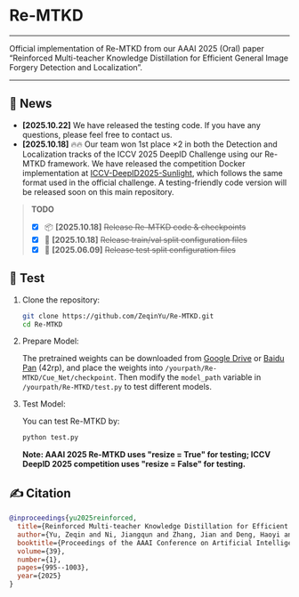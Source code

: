 # Re-MTKD

---

Official implementation of Re-MTKD from our AAAI 2025 (Oral) paper “Reinforced Multi-teacher Knowledge Distillation for Efficient General Image Forgery Detection and Localization”.

---

## 📰 News
* **[2025.10.22]** We have released the testing code. If you have any questions, please feel free to contact us.
* **[2025.10.18]** 🔥🔥 Our team won 1st place ×2 in both the Detection and Localization tracks of the ICCV 2025 DeepID Challenge using our Re-MTKD framework.
We have released the competition Docker implementation at [ICCV-DeepID2025-Sunlight](https://github.com/ZeqinYu/ICCV-DeepID2025-Sunlight), which follows the same format used in the official challenge.
A testing-friendly code version will be released soon on this main repository.

> **TODO**
> - [x] 📦 **[2025.10.18]** ~~Release Re-MTKD code & checkpoints~~ 
> - [x] 🔗 **[2025.10.18]** ~~Release train/val split configuration files~~ 
> - [x] 🔗 **[2025.06.09]** ~~Release test split configuration files~~ 

## 🎯 Test
1. Clone the repository:
    ```bash
    git clone https://github.com/ZeqinYu/Re-MTKD.git
    cd Re-MTKD
    ```
2. Prepare Model:

    The pretrained weights can be downloaded from [Google Drive](https://drive.google.com/drive/folders/1WOZdJY3VJ5SWpqPYTttGA36dRcU1OGSf) or [Baidu Pan]( https://pan.baidu.com/s/1GhCtZWbWld9Zx7GGpJxcVQ) (42rp), and place the weights into `/yourpath/Re-MTKD/Cue_Net/checkpoint`. Then modify the `model_path` variable in `/yourpath/Re-MTKD/test.py` to test different models.

4. Test Model:

   You can test Re-MTKD by:
   ```bash
   python test.py
   ```
   **Note: AAAI 2025 Re-MTKD uses "resize = True" for testing; ICCV DeepID 2025 competition uses "resize = False" for testing.**

## ✍️ Citation
```bibtex
@inproceedings{yu2025reinforced,
  title={Reinforced Multi-teacher Knowledge Distillation for Efficient General Image Forgery Detection and Localization},
  author={Yu, Zeqin and Ni, Jiangqun and Zhang, Jian and Deng, Haoyi and Lin, Yuzhen},
  booktitle={Proceedings of the AAAI Conference on Artificial Intelligence},
  volume={39},
  number={1},
  pages={995--1003},
  year={2025}
}
